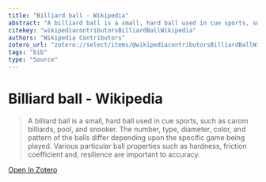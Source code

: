 ```yaml
---
title: "Billiard ball - Wikipedia"
abstract: "A billiard ball is a small, hard ball used in cue sports, such as carom billiards, pool, and snooker. The number, type, diameter, color, and pattern of the balls differ depending upon the specific game being played. Various particular ball properties such as hardness, friction coefficient and, resilience are important to accuracy."
citekey: "wikipediacontributorsBilliardBallWikipedia"
authors: "Wikipedia Contributors"
zotero_url: "zotero://select/items/@wikipediacontributorsBilliardBallWikipedia"
tags: "bib"
type: "Source"
---
```


# Billiard ball - Wikipedia 
> A billiard ball is a small, hard ball used in cue sports, such as carom billiards, pool, and snooker. The number, type, diameter, color, and pattern of the balls differ depending upon the specific game being played. Various particular ball properties such as hardness, friction coefficient and, resilience are important to accuracy.

[Open In Zotero](zotero://select/items/@wikipediacontributorsBilliardBallWikipedia)